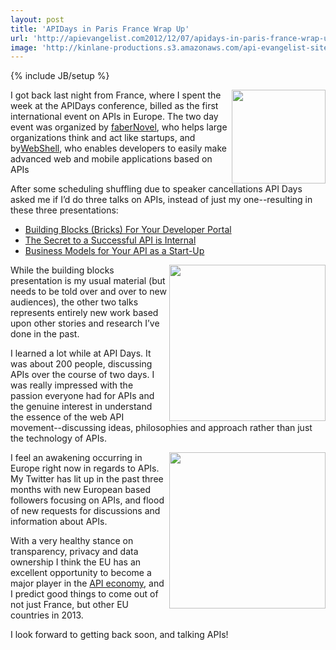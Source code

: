 ```yaml
---
layout: post
title: 'APIDays in Paris France Wrap Up'
url: 'http://apievangelist.com2012/12/07/apidays-in-paris-france-wrap-up/'
image: 'http://kinlane-productions.s3.amazonaws.com/api-evangelist-site/blog/api-days-logo.png'
---
```

{% include JB/setup %}
<p>
     <a href="http://apidays.io/" target="_blank"><img src="https://s3.amazonaws.com/kinlane-productions/events/api-days-paris-france/api-days-logo.png"  width="150" align="right" /></a>
</p>
<p>
     I got back last night from France, where I spent the week at the APIDays conference, billed as the first international event on APIs in Europe. The two day event was organized by <a title="FaberNovel" href="http://www.fabernovel.com/en/">faberNovel</a>, who helps large organizations think and act like startups, and by<a title="Webshell" href="http://webshell.io/">WebShell</a>, who enables developers to easily make advanced web and mobile applications based on APIs
</p>
<p>
     After some scheduling shuffling due to speaker cancellations API Days asked me if I’d do three talks on APIs, instead of just my one--resulting in these three presentations:
</p>
<ul >
     <li>
          <a title="Building Blocks (Bricks) For Your Developer Portal" href="/2012/12/07/building-blocks-bricks-for-your-developer-portal-apidays/" target="_blank">Building Blocks (Bricks) For Your Developer Portal</a>
     </li>
     <li>
          <a title="The Secret to a Successful API is Internal" href="/2012/12/07/the-secret-to-a-successful-api-is-internal-apidays/" target="_blank">The Secret to a Successful API is Internal</a>
     </li>
     <li>
          <a title="Business Models for Your API as a Start-Up" href="/2012/12/07/business-models-for-your-api-as-a-startup-api-days/" target="_blank">Business Models for Your API as a Start-Up</a>
     </li>
</ul>
<p>
     <a href="http://www.fabernovel.com/en/" target="_blank"><img src="https://s3.amazonaws.com/kinlane-productions/events/api-days-paris-france/faberNovel-logo.png"  width="250" align="right" /></a>
</p>
<p>
     While the building blocks presentation is my usual material (but needs to be told over and over to new audiences), the other two talks represents entirely new work based upon other stories and research I’ve done in the past.
</p>
<p>
     I learned a lot while at API Days. It was about 200 people, discussing APIs over the course of two days. I was really impressed with the passion everyone had for APIs and the genuine interest in understand the essence of the web API movement--discussing ideas, philosophies and approach rather than just the technology of APIs.
</p>
<p>
     <a href="http://webshell.io" target="_blank"><img src="https://s3.amazonaws.com/kinlane-productions/events/api-days-paris-france/webshell-logo.jpeg"  width="250" align="right" /></a>
</p>
<p>
     I feel an awakening occurring in Europe right now in regards to APIs. My Twitter has lit up in the past three months with new European based followers focusing on APIs, and flood of new requests for discussions and information about APIs.
</p>
<p>
     With a very healthy stance on transparency, privacy and data ownership I think the EU has an excellent opportunity to become a major player in the <a title="API Economy" href="http://apievangelist.com/2011/01/19/the-new-api-economy/">API economy</a>, and I predict good things to come out of not just France, but other EU countries in 2013.
</p>
<p>
     I look forward to getting back soon, and talking APIs!
</p>
